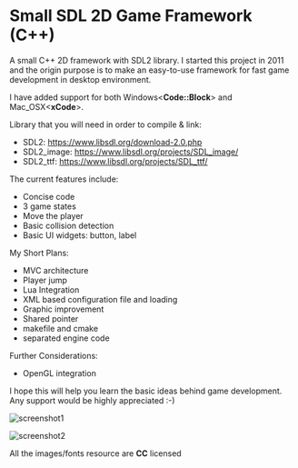 Small SDL 2D Game Framework (C++)
===========

A small C++ 2D framework with SDL2 library.
I started this project in 2011 and the origin purpose is to make an easy-to-use framework for fast game development in desktop environment.

I have added support for both Windows<**Code::Block**> and Mac_OSX<**xCode**>.

Library that you will need in order to compile & link:
* SDL2: https://www.libsdl.org/download-2.0.php
* SDL2_image: https://www.libsdl.org/projects/SDL_image/
* SDL2_ttf: https://www.libsdl.org/projects/SDL_ttf/



The current features include:
* Concise code
* 3 game states 
* Move the player
* Basic collision detection
* Basic UI widgets: button, label

My Short Plans:
* MVC architecture
* Player jump
* Lua Integration
* XML based configuration file and loading
* Graphic improvement
* Shared pointer
* makefile and cmake
* separated engine code

Further Considerations:
* OpenGL integration

I hope this will help you learn the basic ideas behind game development.
Any support would be highly appreciated :-)

![screenshot1](https://raw.githubusercontent.com/mjopenglsdl/Small2D_SDL/master/Images/screenshots/11.png)

![screenshot2](https://raw.githubusercontent.com/mjopenglsdl/Small2D_SDL/master/Images/screenshots/22.png)


All the images/fonts resource are **CC** licensed